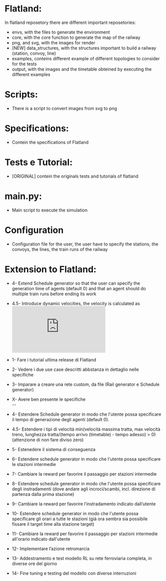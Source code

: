 # Flatland:  
In flatland reposetory there are different important reposetories:
- envs, with the files to generate the environment
- core, with the core function to generate the map of the railway
- png, and svg, with the images for render
- [NEW] data_structures, with the structures important to build a railway (station, convoy, line)
- examples, conteins different example of different topologies to consider for the tests
- output, with the images and the timetable obteined by executing the different examples 

# Scripts:    
- There is a script to convert images from svg to png

# Specifications:
- Contein the specifications of Flatland

# Tests e Tutorial:
- [ORIGINAL] contein the originals tests and tutorials of flatland

# main.py:
- Main script to execute the simulation

 # Configuration
 - Configuration file for the user, the user have to specify the stations, the convoys, the lines, the train runs of the railway

# Extension to Flatland:
- 4- Extend Schedule generator so that the user can specify the generation time of agents (default 0) and that an agent should do multiple train runs before ending its work
- 4.5- Introduce dynamic velocities, the velocity is calculated as ![equation](http://www.sciweavers.org/tex2img.php?eq=%5Cmin%28maxLineVelocity%2C%20maxTrainVelocity%2C%20%5Cfrac%7Blen%20%7D%7BarrivalTime%20-%20timeNow%7D%29%20&bc=Transparent&fc=Black&im=jpg&fs=48&ff=arev&edit=0)
- 1- Fare i tutorial ultima release di Flatland
- 2- Vedere i due use case descritti abbstanza in dettaglio nelle specifiche
- 3- Imparare a creare una rete custom, da file (Rail generator e Schedule generator)
- X- Avere ben presente le specifiche    
--
- 4- Estendere Schedule generator in modo che l'utente possa specificare il tempo di generazione degli agenti (default 0).
- 4.5- Estendere i tipi di velocità min(velocità massima tratta, max velocità treno, lunghezza tratta/(tempo arrivo (timetable) - tempo adesso) > 0) (attenzione di non fare diviso zero)
- 5- Estenedere il sistema di conseguenza
- 6- Estendere schedule generator in modo che l'utente possa specificare le stazioni intermedie
- 7- Cambiare la reward per favorire il passaggio per stazioni intermedie

- 8- Estendere schedule generator in modo che l'utente possa specificare degli instradamenti (dove andare agli incroci/scambi, incl. direzione di partenza dalla prima stazione)
- 9- Cambiare la reward per favorire l’instradamento indicato dall’utente
- 10- Estendere schedule generator in modo che l'utente possa specificare gli orari a tutte le stazioni (già ora sembra sia possibile fissare il target time alla stazione target)

- 11- Cambiare la reward per favorire il passaggio per stazioni intermedie all'orario indicato dall'utente

- 12- Implementare l’azione retromarcia

- 13- Addestramento e test modello RL su rete ferroviaria completa, in diverse ore del giorno
- 14- Fine tuning e testing del modello con diverse interruzioni
